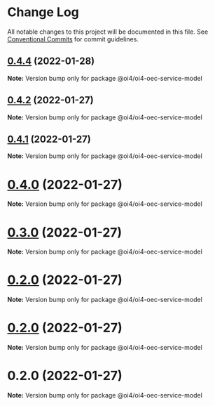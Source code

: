 # Change Log

All notable changes to this project will be documented in this file.
See [Conventional Commits](https://conventionalcommits.org) for commit guidelines.

## [0.4.4](https://github.com/OI4/oi4-service/compare/@oi4/oi4-oec-service-model@0.4.2...@oi4/oi4-oec-service-model@0.4.4) (2022-01-28)

**Note:** Version bump only for package @oi4/oi4-oec-service-model





## [0.4.2](https://github.com/OI4/oi4-service/compare/@oi4/oi4-oec-service-model@0.4.1...@oi4/oi4-oec-service-model@0.4.2) (2022-01-27)

**Note:** Version bump only for package @oi4/oi4-oec-service-model





## [0.4.1](https://github.com/OI4/oi4-service/compare/@oi4/oi4-oec-service-model@0.4.0...@oi4/oi4-oec-service-model@0.4.1) (2022-01-27)

**Note:** Version bump only for package @oi4/oi4-oec-service-model





# [0.4.0](https://github.com/OI4/oi4-service/compare/@oi4/oi4-oec-service-model@0.3.0...@oi4/oi4-oec-service-model@0.4.0) (2022-01-27)

**Note:** Version bump only for package @oi4/oi4-oec-service-model





# [0.3.0](https://github.com/OI4/oi4-service/compare/@oi4/oi4-oec-service-model@0.2.0...@oi4/oi4-oec-service-model@0.3.0) (2022-01-27)

**Note:** Version bump only for package @oi4/oi4-oec-service-model





# [0.2.0](https://github.com/OI4/oi4-service/compare/@oi4/oi4-oec-service-model@0.2.0...@oi4/oi4-oec-service-model@0.2.0) (2022-01-27)

**Note:** Version bump only for package @oi4/oi4-oec-service-model





# [0.2.0](https://github.com/OI4/oi4-service/compare/@oi4/oi4-oec-service-model@0.2.0...@oi4/oi4-oec-service-model@0.2.0) (2022-01-27)

**Note:** Version bump only for package @oi4/oi4-oec-service-model





# 0.2.0 (2022-01-27)

**Note:** Version bump only for package @oi4/oi4-oec-service-model
